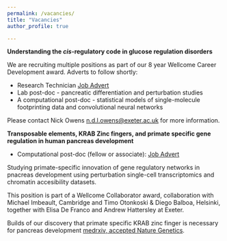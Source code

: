 ```yaml
---
permalink: /vacancies/
title: "Vacancies"
author_profile: true

---
```


**Understanding the *cis*-regulatory code in glucose regulation disorders**

We are recruiting multiple positions as part of our 8 year Wellcome Career Development award. Adverts to follow shortly:

  - Research Technician [Job Advert](https://jobs.exeter.ac.uk/hrpr_webrecruitment/wrd/run/ETREC107GF.open?VACANCY_ID=803754gjoq&WVID=3817591jNg&LANG=USA)
  - Lab post-doc - pancreatic differentiation and perturbation studies
  - A computational post-doc - statistical models of single-molecule footprinting data and convolutional neural networks


Please contact Nick Owens n.d.l.owens@exeter.ac.uk for more information.

**Transposable elements, KRAB Zinc fingers, and primate specific gene regulation in human pancreas development**

* Computational post-doc (fellow or associate): [Job Advert](https://jobs.exeter.ac.uk/hrpr_webrecruitment/wrd/run/ETREC107GF.open?VACANCY_ID=077726gd8c&WVID=3817591jNg)

Studying primate-specific innovation of gene regulatory networks in pnacreas development using perturbation single-cell transcriptomics and chromatin accesibility datasets.

This position is part of a Wellcome Collaborator award, collaboration with Michael Imbeault, Cambridge and Timo Otonkoski & Diego Balboa, Helsinki, together with Elisa De Franco and Andrew Hattersley at Exeter.

Builds of our discovery that primate specific KRAB zinc finger is necessary for pancreas development [medrxiv, accepted Nature Genetics](https://www.medrxiv.org/content/10.1101/2021.08.23.21262262v1). 
